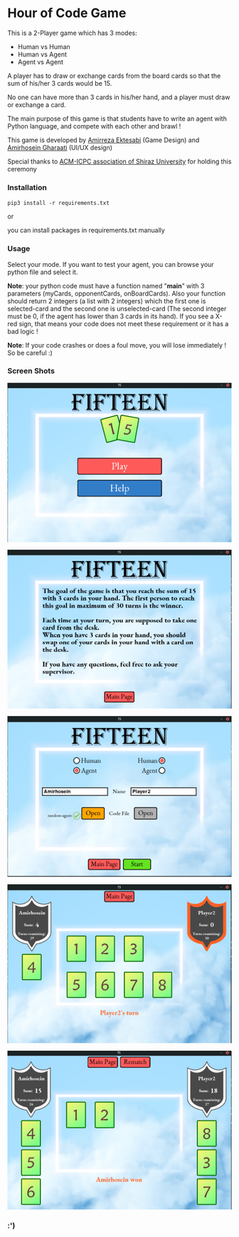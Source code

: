 # Hour of Code Game

This is a 2-Player game which has 3 modes:

* Human vs Human
* Human vs Agent
* Agent vs Agent
  
A player has to draw or exchange cards from the board cards so that the sum of his/her 3 cards would be 15.

No one can have more than 3 cards in his/her hand, and a player must draw or exchange a card.

The main purpose of this game is that students have to write an agent with Python language, and compete with each other and brawl !

This game is developed by [Amirreza Ektesabi](https://github.com/ar-ekt/) (Game Design) and [Amirhosein Gharaati](https://github.com/AmirHosein-Gharaati/) (UI/UX design)

Special thanks to [ACM-ICPC association of Shiraz University](http://acm.shirazu.ac.ir/) for holding this ceremony

### Installation

    pip3 install -r requirements.txt

or 

you can install packages in requirements.txt manually

### Usage

Select your mode. If you want to test your agent, you can browse your python file and select it.

**Note**: your python code must have a function named "**main**" with 3 parameters (myCards, opponentCards, onBoardCards). Also your function should return 2 integers (a list with 2 integers) which the first one is selected-card and the second one is unselected-card (The second integer must be 0, if the agent has lower than 3 cards in its hand). If you see a X-red sign, that means your code does not meet these requirement or it has a bad logic !

**Note**: If your code crashes or does a foul move, you will lose immediately ! So be careful :)


### Screen Shots

![Alt](./ScreenShots/1.png)

![Alt](./ScreenShots/2.png)

![Alt](./ScreenShots/3.png)

![Alt](./ScreenShots/4.png)

![Alt](./ScreenShots/5.png)


### :')